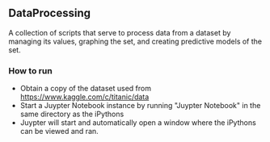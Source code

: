 ## DataProcessing
A collection of scripts that serve to process data from a dataset by managing its values, graphing the set, and creating predictive models of the set.

### How to run
*	Obtain a copy of the dataset used from https://www.kaggle.com/c/titanic/data
*	Start a Juypter Notebook instance by running "Juypter Notebook" in the same directory as the iPythons
*	Juypter will start and automatically open a window where the iPythons can be viewed and ran.
